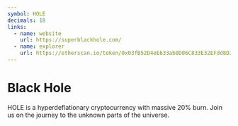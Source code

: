 ```yaml
---
symbol: HOLE
decimals: 18
links:
  - name: website
    url: https://superblackhole.com/
  - name: explorer
    url: https://etherscan.io/token/0x03fB52D4eE633ab0D06C833E32EFdd8D388f3E6a
---
```


# Black Hole

HOLE is a hyperdeflationary cryptocurrency with massive 20% burn. Join us on the journey to the unknown parts of the universe.
